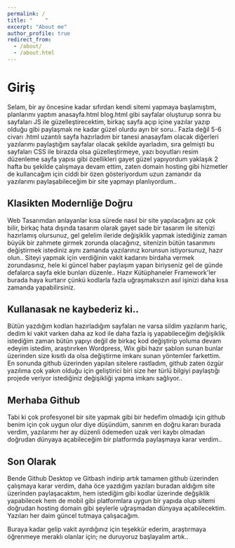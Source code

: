 ```yaml
---
permalink: /
title: "    "
excerpt: "About me"
author_profile: true
redirect_from: 
  - /about/
  - /about.html
---
```


Giriş
======
Selam, bir ay öncesine kadar sıfırdan kendi sitemi yapmaya başlamıştım, planlarımı yaptım anasayfa.html blog.html gibi sayfalar oluşturup sonra bu sayfaları JS ile güzelleştirecektim, birkaç sayfa açıp içine yazılar yazıp olduğu gibi paylaşmak ne kadar güzel olurdu ayrı bir soru..
  Fazla değil 5-6 civarı .html uzantılı sayfa hazırladım bir tanesi anasayfam olacak diğerleri yazılarımı paylaştığım sayfalar olacak şekilde ayarladım, sıra gelmişti bu sayfaları CSS ile birazda olsa güzelleştirmeye, yazı boyutları resim düzenleme sayfa yapısı gibi özellikleri gayet güzel yapıyordum yaklaşık 2 hafta bu şekilde çalışmaya devam ettim, zaten domain hosting gibi hizmetler de kullancağım için ciddi bir özen gösteriyordum uzun zamandır da yazılarımı paylaşabileceğim bir site yapmayı planlıyordum..

Klasikten Modernliğe Doğru 
------
Web Tasarımdan anlayanlar kısa sürede nasıl bir site yapılacağını az çok bilir, birkaç hata dışında tasarım olarak gayet sade bir tasarım ile sitenizi hazırlamış olursunuz, gel gelelim ileride değişiklik yapmak istediğiniz zaman büyük bir zahmete girmek zorunda olacağınız, sitenizin bütün tasarımını değiştirmek istediniz aynı zamanda yazılarınız korunsun istiyorsunuz, hazır olun.. Siteyi yapmak için verdiğinin vakit kadarını birdaha vermek zorundasınız, hele ki güncel haber paylaşım yapan biriyseniz gel de günde defalarca sayfa ekle bunları düzenle.. Hazır Kütüphaneler Framework'ler burada haya kurtarır çünkü kodlarla fazla uğraşmaksızın asıl işinizi daha kısa zamanda yapabilirsiniz.

Kullanasak ne kaybederiz ki..
------
Bütün yazdığım kodları hazırladığım sayfaları ne varsa sildim yazılarım hariç, dedim ki vakit varken daha az kod ile daha fazla iş yapabileceğim değişiklik istediğim zaman bütün yapıyı değil de birkaç kod değiştirip yoluma devam edeyim istedim, araştırırken Wordpress, Wix gibi hazır şablon sunan bunlar üzerinden size kısıtlı da olsa değiştirme imkanı sunan yöntemler farkettim. En sonunda github üzerinden yapılan sitelere rastladım, github zaten özgür yazılıma çok yakın olduğu için geliştirici biri size her türlü bilgiyi paylaştığı projede veriyor istediğiniz değişikliği yapma imkanı sağlıyor..


Merhaba Github
------
Tabi ki çok profesyonel bir site yapmak gibi bir hedefim olmadığı için github benim için çok uygun olur diye düşündüm, sanırım en doğru kararı burada verdim, yazılarımı her ay düzenli ödemeden uzak veri kaybı olmadan doğrudan dünyaya açabileceğim bir platformda paylaşmaya karar verdim..

Son Olarak
------
Bende Github Desktop ve Gitbash indirip artık tamamen github üzerinden çalışmaya karar verdim, daha öce yazdığım yazıları buradan aldığım site üzerinden paylaşacaktım, hem istediğim gibi kodlar üzerinde değşiklik yapabilecek hem de mobil gibi platformlara uygun bir yapıda olup sitemi doğrudan hosting domain gibi şeylerle uğraşmadan dünyaya açabilecektim. Yazıları her daim güncel tutmaya çalışacağım.

Buraya kadar gelip vakit ayırdığınız için teşekkür ederim, araştırmaya öğrenmeye meraklı olanlar için; ne duruyoruz başlayalım artık..
